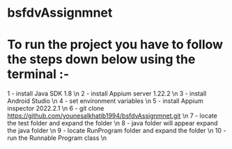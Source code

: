 # bsfdvAssignmnet
# To run the project you have to follow the steps down below using the terminal :- 

1 - install Java SDK 1.8 \n
2 - install Appium server 1.22.2 \n
3 - install Android Studio \n
4 - set environment variables \n
5 - install Appium inspector 2022.2.1 \n
6 - git clone https://github.com/younesalkhatib1994/bsfdvAssignmnet.git \n
7 - locate the test folder and expand the folder \n
8 - java folder will appear expand the java folder \n
9 - locate RunProgram folder and expand the folder \n
10 - run the Runnable Program class \n
